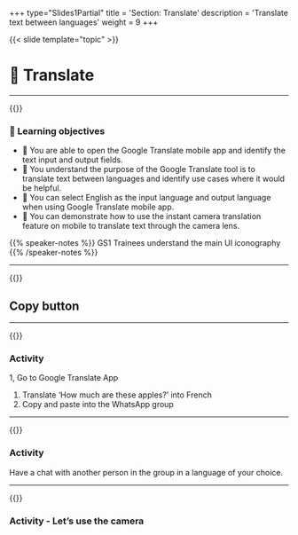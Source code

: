 +++
type="Slides1Partial"
title = 'Section: Translate'
description = 'Translate text between languages'
weight = 9
+++

{{< slide template="topic" >}}

# 💬 Translate

---

{{<slide template="objectives">}}

### 🎯 Learning objectives

- 🎯 You are able to open the Google Translate mobile app and identify the text input and output fields.
- 🎯 You understand the purpose of the Google Translate tool is to translate text between languages and identify use cases where it would be helpful.
- 🎯 You can select English as the input language and output language when using Google Translate mobile app.
- 🎯 You can demonstrate how to use the instant camera translation feature on mobile to translate text through the camera lens.

{{% speaker-notes %}}
GS1 Trainees understand the main UI iconography
{{% /speaker-notes %}}

---

{{<slide template="section">}}

## Copy button

---

{{<slide template="activity">}}

### Activity

1, Go to Google Translate App

1. Translate ‘How much are these apples?’ into French
1. Copy and paste into the WhatsApp group

---

{{<slide template="activity">}}

### Activity

Have a chat with another person in the group in a language of your choice.

---

{{<slide template="activity">}}

### Activity - Let’s use the camera
